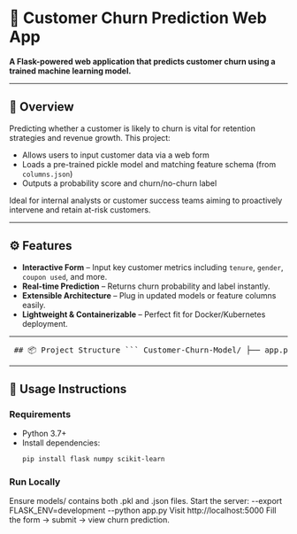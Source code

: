 # 🚀 Customer Churn Prediction Web App

**A Flask-powered web application that predicts customer churn using a trained machine learning model.**

---

## 🧠 Overview

Predicting whether a customer is likely to churn is vital for retention strategies and revenue growth. This project:

- Allows users to input customer data via a web form  
- Loads a pre-trained pickle model and matching feature schema (from `columns.json`)  
- Outputs a probability score and churn/no-churn label  

Ideal for internal analysts or customer success teams aiming to proactively intervene and retain at-risk customers.

---

## ⚙️ Features

- **Interactive Form** – Input key customer metrics including `tenure`, `gender`, `coupon used`, and more.  
- **Real-time Prediction** – Returns churn probability and label instantly.  
- **Extensible Architecture** – Plug in updated models or feature columns easily.  
- **Lightweight & Containerizable** – Perfect fit for Docker/Kubernetes deployment.

---

<pre lang="markdown"> ## 📦 Project Structure ``` Customer-Churn-Model/ ├── app.py # Main Flask app ├── templates/ # HTML templates for web interface │ ├── index.html # Input form page │ └── result.html # Result display page ├── models/ │ ├── churn_prediction_model.pkl # Pre-trained ML model │ └── columns.json # Feature columns used by model ├── static/ # (Optional) Static files like CSS/JS └── README.md # Project documentation ``` </pre>


---

## 📝 Usage Instructions

### Requirements

- Python 3.7+  
- Install dependencies:
  ```bash
  pip install flask numpy scikit-learn

### Run Locally
Ensure models/ contains both .pkl and .json files.
Start the server:
--export FLASK_ENV=development
--python app.py
Visit http://localhost:5000
Fill the form -> submit -> view churn prediction.

